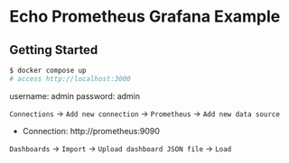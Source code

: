 # Echo Prometheus Grafana Example

## Getting Started

```bash
$ docker compose up
# access http://localhost:3000
```

username: admin
password: admin

`Connections` -> `Add new connection` -> `Prometheus` -> `Add new data source`

- Connection: http://prometheus:9090

`Dashboards` -> `Import` -> `Upload dashboard JSON file` -> `Load`